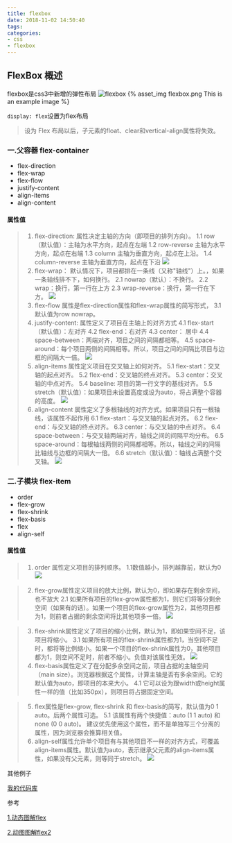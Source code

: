 ```yaml
---
title: flexbox
date: 2018-11-02 14:50:40
tags:
categories:
- css
- flexbox
---
```

## FlexBox 概述
flexbox是css3中新增的弹性布局
![flexbox](flexbox.png)
{% asset_img flexbox.png This is an example image %}

`display: flex`设置为flex布局

> 设为 Flex 布局以后，子元素的float、clear和vertical-align属性将失效。

### 一.父容器 flex-container

* flex-direction
* flex-wrap
* flex-flow
* justify-content
* align-items
* align-content

#### 属性值

>   1. flex-direction:  属性决定主轴的方向（即项目的排列方向）。
          1.1 row （默认值）：主轴为水平方向，起点在左端
          1.2 row-reverse 主轴为水平方向，起点在右端
          1.3 column 主轴为垂直方向，起点在上沿。
          1.4 column-reverse 主轴为垂直方向，起点在下沿
![](/2018/11/02/flexbox/flex-direction.png)
>   2. flex-wrap：    默认情况下，项目都排在一条线（又称"轴线"）上。，如果一条轴线排不下，如何换行。
          2.1 nowrap（默认）：不换行。
          2.2 wrap：换行，第一行在上方
          2.3 wrap-reverse：换行，第一行在下方。
![](/2018/11/02/flexbox/flex-wrap.png)
>   3. flex-flow    属性是flex-direction属性和flex-wrap属性的简写形式，
          3.1 默认值为row nowrap。
>   4. justify-content: 属性定义了项目在主轴上的对齐方式
          4.1 flex-start（默认值）：左对齐
          4.2 flex-end：右对齐
          4.3 center： 居中
          4.4 space-between：两端对齐，项目之间的间隔都相等。
          4.5 space-around：每个项目两侧的间隔相等。所以，项目之间的间隔比项目与边框的间隔大一倍。
![](/2018/11/02/flexbox/justify-content.png)
>   5. align-items    属性定义项目在交叉轴上如何对齐。
          5.1 flex-start：交叉轴的起点对齐。
          5.2 flex-end：交叉轴的终点对齐。
          5.3 center：交叉轴的中点对齐。
          5.4 baseline: 项目的第一行文字的基线对齐。
          5.5 stretch（默认值）：如果项目未设置高度或设为auto，将占满整个容器的高度。
![](/2018/11/02/flexbox/align-items.png)
>   6. align-content  属性定义了多根轴线的对齐方式。如果项目只有一根轴线，该属性不起作用
          6.1 flex-start：与交叉轴的起点对齐。
          6.2 flex-end：与交叉轴的终点对齐。
          6.3 center：与交叉轴的中点对齐。
          6.4 space-between：与交叉轴两端对齐，轴线之间的间隔平均分布。
          6.5 space-around：每根轴线两侧的间隔都相等。所以，轴线之间的间隔比轴线与边框的间隔大一倍。
          6.6 stretch（默认值）：轴线占满整个交叉轴。
![](/2018/11/02/flexbox/align-content.png)

### 二.子模块 flex-item

* order
* flex-grow
* flex-shrink
* flex-basis
* flex
* align-self

#### 属性值

>   1. order 属性定义项目的排列顺序。
                1.1数值越小，排列越靠前，默认为0
![](/2018/11/02/flexbox/order.png)
                
>   2. flex-grow属性定义项目的放大比例，默认为0，即如果存在剩余空间，也不放大
               2.1 如果所有项目的flex-grow属性都为1，则它们将等分剩余空间（如果有的话）。如果一个项目的flex-grow属性为2，其他项目都为1，则前者占据的剩余空间将比其他项多一倍。
![](/2018/11/02/flexbox/flex-grow.png)

>   3. flex-shrink属性定义了项目的缩小比例，默认为1，即如果空间不足，该项目将缩小。
                3.1 如果所有项目的flex-shrink属性都为1，当空间不足时，都将等比例缩小。如果一个项目的flex-shrink属性为0，其他项目都为1，则空间不足时，前者不缩小。负值对该属性无效。
![](/2018/11/02/flexbox/flex-shrink.jpg)
>   4. flex-basis属性定义了在分配多余空间之前，项目占据的主轴空间（main size）。浏览器根据这个属性，计算主轴是否有多余空间。它的默认值为auto，即项目的本来大小。
                4.1 它可以设为跟width或height属性一样的值（比如350px），则项目将占据固定空间。

>   5. flex属性是flex-grow, flex-shrink 和 flex-basis的简写，默认值为0 1 auto。后两个属性可选。
                5.1 该属性有两个快捷值：auto (1 1 auto) 和 none (0 0 auto)。 建议优先使用这个属性，而不是单独写三个分离的属性，因为浏览器会推算相关值。               
>   6. align-self属性允许单个项目有与其他项目不一样的对齐方式，可覆盖align-items属性。默认值为auto，表示继承父元素的align-items属性，如果没有父元素，则等同于stretch。
![](/2018/11/02/flexbox/align-self.png)

其他例子

[我的代码库](https://codepen.io/daivd_dai/pen/qQEVLw)

参考

[1.动态图解flex](https://www.jianshu.com/p/cd69906d7703)

[2.动图图解flex2](https://segmentfault.com/a/1190000019387626?utm_source=tag-newest)
